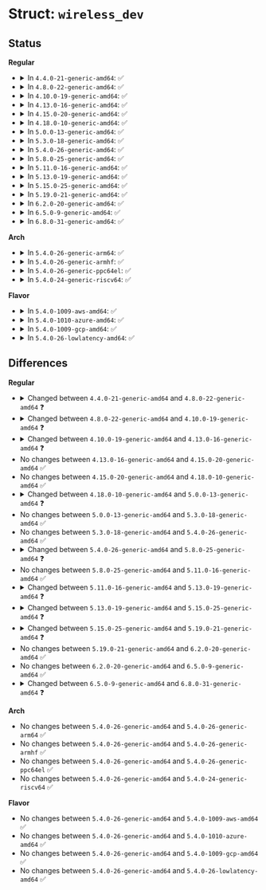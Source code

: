 # Struct: <code>wireless_dev</code>

## Status
<b>Regular</b>
<ul>
<li>
<details>
<summary>In <code>4.4.0-21-generic-amd64</code>: ✅</summary>

```c
struct wireless_dev {
    struct wiphy * wiphy;
    enum nl80211_iftype iftype;
    struct list_head list;
    struct net_device * netdev;
    u32 identifier;
    struct list_head mgmt_registrations;
    spinlock_t mgmt_registrations_lock;
    struct mutex mtx;
    bool use_4addr;
    bool p2p_started;
    u8[6] address;
    u8[32] ssid;
    u8 ssid_len;
    u8 mesh_id_len;
    u8 mesh_id_up_len;
    struct cfg80211_conn * conn;
    struct cfg80211_cached_keys * connect_keys;
    struct list_head event_list;
    spinlock_t event_lock;
    struct cfg80211_internal_bss * current_bss;
    struct cfg80211_chan_def preset_chandef;
    struct cfg80211_chan_def chandef;
    bool ibss_fixed;
    bool ibss_dfs_possible;
    bool ps;
    int ps_timeout;
    int beacon_interval;
    u32 ap_unexpected_nlportid;
    bool cac_started;
    long unsigned int cac_start_time;
    unsigned int cac_time_ms;
    u32 owner_nlportid;
    struct (anon) wext;
}
```
</details>
</li>
<li>
<details>
<summary>In <code>4.8.0-22-generic-amd64</code>: ✅</summary>

```c
struct wireless_dev {
    struct wiphy * wiphy;
    enum nl80211_iftype iftype;
    struct list_head list;
    struct net_device * netdev;
    u32 identifier;
    struct list_head mgmt_registrations;
    spinlock_t mgmt_registrations_lock;
    struct mutex mtx;
    bool use_4addr;
    bool p2p_started;
    u8[6] address;
    u8[32] ssid;
    u8 ssid_len;
    u8 mesh_id_len;
    u8 mesh_id_up_len;
    struct cfg80211_conn * conn;
    struct cfg80211_cached_keys * connect_keys;
    enum ieee80211_bss_type conn_bss_type;
    struct list_head event_list;
    spinlock_t event_lock;
    struct cfg80211_internal_bss * current_bss;
    struct cfg80211_chan_def preset_chandef;
    struct cfg80211_chan_def chandef;
    bool ibss_fixed;
    bool ibss_dfs_possible;
    bool ps;
    int ps_timeout;
    int beacon_interval;
    u32 ap_unexpected_nlportid;
    bool cac_started;
    long unsigned int cac_start_time;
    unsigned int cac_time_ms;
    u32 owner_nlportid;
    struct (anon) wext;
}
```
</details>
</li>
<li>
<details>
<summary>In <code>4.10.0-19-generic-amd64</code>: ✅</summary>

```c
struct wireless_dev {
    struct wiphy * wiphy;
    enum nl80211_iftype iftype;
    struct list_head list;
    struct net_device * netdev;
    u32 identifier;
    struct list_head mgmt_registrations;
    spinlock_t mgmt_registrations_lock;
    struct mutex mtx;
    bool use_4addr;
    bool is_running;
    u8[6] address;
    u8[32] ssid;
    u8 ssid_len;
    u8 mesh_id_len;
    u8 mesh_id_up_len;
    struct cfg80211_conn * conn;
    struct cfg80211_cached_keys * connect_keys;
    enum ieee80211_bss_type conn_bss_type;
    struct list_head event_list;
    spinlock_t event_lock;
    struct cfg80211_internal_bss * current_bss;
    struct cfg80211_chan_def preset_chandef;
    struct cfg80211_chan_def chandef;
    bool ibss_fixed;
    bool ibss_dfs_possible;
    bool ps;
    int ps_timeout;
    int beacon_interval;
    u32 ap_unexpected_nlportid;
    bool cac_started;
    long unsigned int cac_start_time;
    unsigned int cac_time_ms;
    u32 owner_nlportid;
    struct (anon) wext;
}
```
</details>
</li>
<li>
<details>
<summary>In <code>4.13.0-16-generic-amd64</code>: ✅</summary>

```c
struct wireless_dev {
    struct wiphy * wiphy;
    enum nl80211_iftype iftype;
    struct list_head list;
    struct net_device * netdev;
    u32 identifier;
    struct list_head mgmt_registrations;
    spinlock_t mgmt_registrations_lock;
    struct mutex mtx;
    bool use_4addr;
    bool is_running;
    u8[6] address;
    u8[32] ssid;
    u8 ssid_len;
    u8 mesh_id_len;
    u8 mesh_id_up_len;
    struct cfg80211_conn * conn;
    struct cfg80211_cached_keys * connect_keys;
    enum ieee80211_bss_type conn_bss_type;
    u32 conn_owner_nlportid;
    struct work_struct disconnect_wk;
    u8[6] disconnect_bssid;
    struct list_head event_list;
    spinlock_t event_lock;
    struct cfg80211_internal_bss * current_bss;
    struct cfg80211_chan_def preset_chandef;
    struct cfg80211_chan_def chandef;
    bool ibss_fixed;
    bool ibss_dfs_possible;
    bool ps;
    int ps_timeout;
    int beacon_interval;
    u32 ap_unexpected_nlportid;
    u32 owner_nlportid;
    bool nl_owner_dead;
    bool cac_started;
    long unsigned int cac_start_time;
    unsigned int cac_time_ms;
    struct (anon) wext;
    struct cfg80211_cqm_config * cqm_config;
}
```
</details>
</li>
<li>
<details>
<summary>In <code>4.15.0-20-generic-amd64</code>: ✅</summary>

```c
struct wireless_dev {
    struct wiphy * wiphy;
    enum nl80211_iftype iftype;
    struct list_head list;
    struct net_device * netdev;
    u32 identifier;
    struct list_head mgmt_registrations;
    spinlock_t mgmt_registrations_lock;
    struct mutex mtx;
    bool use_4addr;
    bool is_running;
    u8[6] address;
    u8[32] ssid;
    u8 ssid_len;
    u8 mesh_id_len;
    u8 mesh_id_up_len;
    struct cfg80211_conn * conn;
    struct cfg80211_cached_keys * connect_keys;
    enum ieee80211_bss_type conn_bss_type;
    u32 conn_owner_nlportid;
    struct work_struct disconnect_wk;
    u8[6] disconnect_bssid;
    struct list_head event_list;
    spinlock_t event_lock;
    struct cfg80211_internal_bss * current_bss;
    struct cfg80211_chan_def preset_chandef;
    struct cfg80211_chan_def chandef;
    bool ibss_fixed;
    bool ibss_dfs_possible;
    bool ps;
    int ps_timeout;
    int beacon_interval;
    u32 ap_unexpected_nlportid;
    u32 owner_nlportid;
    bool nl_owner_dead;
    bool cac_started;
    long unsigned int cac_start_time;
    unsigned int cac_time_ms;
    struct (anon) wext;
    struct cfg80211_cqm_config * cqm_config;
}
```
</details>
</li>
<li>
<details>
<summary>In <code>4.18.0-10-generic-amd64</code>: ✅</summary>

```c
struct wireless_dev {
    struct wiphy * wiphy;
    enum nl80211_iftype iftype;
    struct list_head list;
    struct net_device * netdev;
    u32 identifier;
    struct list_head mgmt_registrations;
    spinlock_t mgmt_registrations_lock;
    struct mutex mtx;
    bool use_4addr;
    bool is_running;
    u8[6] address;
    u8[32] ssid;
    u8 ssid_len;
    u8 mesh_id_len;
    u8 mesh_id_up_len;
    struct cfg80211_conn * conn;
    struct cfg80211_cached_keys * connect_keys;
    enum ieee80211_bss_type conn_bss_type;
    u32 conn_owner_nlportid;
    struct work_struct disconnect_wk;
    u8[6] disconnect_bssid;
    struct list_head event_list;
    spinlock_t event_lock;
    struct cfg80211_internal_bss * current_bss;
    struct cfg80211_chan_def preset_chandef;
    struct cfg80211_chan_def chandef;
    bool ibss_fixed;
    bool ibss_dfs_possible;
    bool ps;
    int ps_timeout;
    int beacon_interval;
    u32 ap_unexpected_nlportid;
    u32 owner_nlportid;
    bool nl_owner_dead;
    bool cac_started;
    long unsigned int cac_start_time;
    unsigned int cac_time_ms;
    struct (anon) wext;
    struct cfg80211_cqm_config * cqm_config;
}
```
</details>
</li>
<li>
<details>
<summary>In <code>5.0.0-13-generic-amd64</code>: ✅</summary>

```c
struct wireless_dev {
    struct wiphy * wiphy;
    enum nl80211_iftype iftype;
    struct list_head list;
    struct net_device * netdev;
    u32 identifier;
    struct list_head mgmt_registrations;
    spinlock_t mgmt_registrations_lock;
    struct mutex mtx;
    bool use_4addr;
    bool is_running;
    u8[6] address;
    u8[32] ssid;
    u8 ssid_len;
    u8 mesh_id_len;
    u8 mesh_id_up_len;
    struct cfg80211_conn * conn;
    struct cfg80211_cached_keys * connect_keys;
    enum ieee80211_bss_type conn_bss_type;
    u32 conn_owner_nlportid;
    struct work_struct disconnect_wk;
    u8[6] disconnect_bssid;
    struct list_head event_list;
    spinlock_t event_lock;
    struct cfg80211_internal_bss * current_bss;
    struct cfg80211_chan_def preset_chandef;
    struct cfg80211_chan_def chandef;
    bool ibss_fixed;
    bool ibss_dfs_possible;
    bool ps;
    int ps_timeout;
    int beacon_interval;
    u32 ap_unexpected_nlportid;
    u32 owner_nlportid;
    bool nl_owner_dead;
    bool cac_started;
    long unsigned int cac_start_time;
    unsigned int cac_time_ms;
    struct (anon) wext;
    struct cfg80211_cqm_config * cqm_config;
    struct list_head pmsr_list;
    spinlock_t pmsr_lock;
    struct work_struct pmsr_free_wk;
}
```
</details>
</li>
<li>
<details>
<summary>In <code>5.3.0-18-generic-amd64</code>: ✅</summary>

```c
struct wireless_dev {
    struct wiphy * wiphy;
    enum nl80211_iftype iftype;
    struct list_head list;
    struct net_device * netdev;
    u32 identifier;
    struct list_head mgmt_registrations;
    spinlock_t mgmt_registrations_lock;
    struct mutex mtx;
    bool use_4addr;
    bool is_running;
    u8[6] address;
    u8[32] ssid;
    u8 ssid_len;
    u8 mesh_id_len;
    u8 mesh_id_up_len;
    struct cfg80211_conn * conn;
    struct cfg80211_cached_keys * connect_keys;
    enum ieee80211_bss_type conn_bss_type;
    u32 conn_owner_nlportid;
    struct work_struct disconnect_wk;
    u8[6] disconnect_bssid;
    struct list_head event_list;
    spinlock_t event_lock;
    struct cfg80211_internal_bss * current_bss;
    struct cfg80211_chan_def preset_chandef;
    struct cfg80211_chan_def chandef;
    bool ibss_fixed;
    bool ibss_dfs_possible;
    bool ps;
    int ps_timeout;
    int beacon_interval;
    u32 ap_unexpected_nlportid;
    u32 owner_nlportid;
    bool nl_owner_dead;
    bool cac_started;
    long unsigned int cac_start_time;
    unsigned int cac_time_ms;
    struct (anon) wext;
    struct cfg80211_cqm_config * cqm_config;
    struct list_head pmsr_list;
    spinlock_t pmsr_lock;
    struct work_struct pmsr_free_wk;
}
```
</details>
</li>
<li>
<details>
<summary>In <code>5.4.0-26-generic-amd64</code>: ✅</summary>

```c
struct wireless_dev {
    struct wiphy * wiphy;
    enum nl80211_iftype iftype;
    struct list_head list;
    struct net_device * netdev;
    u32 identifier;
    struct list_head mgmt_registrations;
    spinlock_t mgmt_registrations_lock;
    struct mutex mtx;
    bool use_4addr;
    bool is_running;
    u8[6] address;
    u8[32] ssid;
    u8 ssid_len;
    u8 mesh_id_len;
    u8 mesh_id_up_len;
    struct cfg80211_conn * conn;
    struct cfg80211_cached_keys * connect_keys;
    enum ieee80211_bss_type conn_bss_type;
    u32 conn_owner_nlportid;
    struct work_struct disconnect_wk;
    u8[6] disconnect_bssid;
    struct list_head event_list;
    spinlock_t event_lock;
    struct cfg80211_internal_bss * current_bss;
    struct cfg80211_chan_def preset_chandef;
    struct cfg80211_chan_def chandef;
    bool ibss_fixed;
    bool ibss_dfs_possible;
    bool ps;
    int ps_timeout;
    int beacon_interval;
    u32 ap_unexpected_nlportid;
    u32 owner_nlportid;
    bool nl_owner_dead;
    bool cac_started;
    long unsigned int cac_start_time;
    unsigned int cac_time_ms;
    struct (anon) wext;
    struct cfg80211_cqm_config * cqm_config;
    struct list_head pmsr_list;
    spinlock_t pmsr_lock;
    struct work_struct pmsr_free_wk;
}
```
</details>
</li>
<li>
<details>
<summary>In <code>5.8.0-25-generic-amd64</code>: ✅</summary>

```c
struct wireless_dev {
    struct wiphy * wiphy;
    enum nl80211_iftype iftype;
    struct list_head list;
    struct net_device * netdev;
    u32 identifier;
    struct list_head mgmt_registrations;
    spinlock_t mgmt_registrations_lock;
    u8 mgmt_registrations_need_update;
    struct mutex mtx;
    bool use_4addr;
    bool is_running;
    u8[6] address;
    u8[32] ssid;
    u8 ssid_len;
    u8 mesh_id_len;
    u8 mesh_id_up_len;
    struct cfg80211_conn * conn;
    struct cfg80211_cached_keys * connect_keys;
    enum ieee80211_bss_type conn_bss_type;
    u32 conn_owner_nlportid;
    struct work_struct disconnect_wk;
    u8[6] disconnect_bssid;
    struct list_head event_list;
    spinlock_t event_lock;
    struct cfg80211_internal_bss * current_bss;
    struct cfg80211_chan_def preset_chandef;
    struct cfg80211_chan_def chandef;
    bool ibss_fixed;
    bool ibss_dfs_possible;
    bool ps;
    int ps_timeout;
    int beacon_interval;
    u32 ap_unexpected_nlportid;
    u32 owner_nlportid;
    bool nl_owner_dead;
    bool cac_started;
    long unsigned int cac_start_time;
    unsigned int cac_time_ms;
    struct (anon) wext;
    struct cfg80211_cqm_config * cqm_config;
    struct list_head pmsr_list;
    spinlock_t pmsr_lock;
    struct work_struct pmsr_free_wk;
    long unsigned int unprot_beacon_reported;
}
```
</details>
</li>
<li>
<details>
<summary>In <code>5.11.0-16-generic-amd64</code>: ✅</summary>

```c
struct wireless_dev {
    struct wiphy * wiphy;
    enum nl80211_iftype iftype;
    struct list_head list;
    struct net_device * netdev;
    u32 identifier;
    struct list_head mgmt_registrations;
    spinlock_t mgmt_registrations_lock;
    u8 mgmt_registrations_need_update;
    struct mutex mtx;
    bool use_4addr;
    bool is_running;
    u8[6] address;
    u8[32] ssid;
    u8 ssid_len;
    u8 mesh_id_len;
    u8 mesh_id_up_len;
    struct cfg80211_conn * conn;
    struct cfg80211_cached_keys * connect_keys;
    enum ieee80211_bss_type conn_bss_type;
    u32 conn_owner_nlportid;
    struct work_struct disconnect_wk;
    u8[6] disconnect_bssid;
    struct list_head event_list;
    spinlock_t event_lock;
    struct cfg80211_internal_bss * current_bss;
    struct cfg80211_chan_def preset_chandef;
    struct cfg80211_chan_def chandef;
    bool ibss_fixed;
    bool ibss_dfs_possible;
    bool ps;
    int ps_timeout;
    int beacon_interval;
    u32 ap_unexpected_nlportid;
    u32 owner_nlportid;
    bool nl_owner_dead;
    bool cac_started;
    long unsigned int cac_start_time;
    unsigned int cac_time_ms;
    struct (anon) wext;
    struct cfg80211_cqm_config * cqm_config;
    struct list_head pmsr_list;
    spinlock_t pmsr_lock;
    struct work_struct pmsr_free_wk;
    long unsigned int unprot_beacon_reported;
}
```
</details>
</li>
<li>
<details>
<summary>In <code>5.13.0-19-generic-amd64</code>: ✅</summary>

```c
struct wireless_dev {
    struct wiphy * wiphy;
    enum nl80211_iftype iftype;
    struct list_head list;
    struct net_device * netdev;
    u32 identifier;
    struct list_head mgmt_registrations;
    spinlock_t mgmt_registrations_lock;
    u8 mgmt_registrations_need_update;
    struct mutex mtx;
    bool use_4addr;
    bool is_running;
    bool registered;
    bool registering;
    u8[6] address;
    u8[32] ssid;
    u8 ssid_len;
    u8 mesh_id_len;
    u8 mesh_id_up_len;
    struct cfg80211_conn * conn;
    struct cfg80211_cached_keys * connect_keys;
    enum ieee80211_bss_type conn_bss_type;
    u32 conn_owner_nlportid;
    struct work_struct disconnect_wk;
    u8[6] disconnect_bssid;
    struct list_head event_list;
    spinlock_t event_lock;
    struct cfg80211_internal_bss * current_bss;
    struct cfg80211_chan_def preset_chandef;
    struct cfg80211_chan_def chandef;
    bool ibss_fixed;
    bool ibss_dfs_possible;
    bool ps;
    int ps_timeout;
    int beacon_interval;
    u32 ap_unexpected_nlportid;
    u32 owner_nlportid;
    bool nl_owner_dead;
    bool cac_started;
    long unsigned int cac_start_time;
    unsigned int cac_time_ms;
    struct (anon) wext;
    struct cfg80211_cqm_config * cqm_config;
    struct list_head pmsr_list;
    spinlock_t pmsr_lock;
    struct work_struct pmsr_free_wk;
    long unsigned int unprot_beacon_reported;
}
```
</details>
</li>
<li>
<details>
<summary>In <code>5.15.0-25-generic-amd64</code>: ✅</summary>

```c
struct wireless_dev {
    struct wiphy * wiphy;
    enum nl80211_iftype iftype;
    struct list_head list;
    struct net_device * netdev;
    u32 identifier;
    struct list_head mgmt_registrations;
    u8 mgmt_registrations_need_update;
    struct mutex mtx;
    bool use_4addr;
    bool is_running;
    bool registered;
    bool registering;
    u8[6] address;
    u8[32] ssid;
    u8 ssid_len;
    u8 mesh_id_len;
    u8 mesh_id_up_len;
    struct cfg80211_conn * conn;
    struct cfg80211_cached_keys * connect_keys;
    enum ieee80211_bss_type conn_bss_type;
    u32 conn_owner_nlportid;
    struct work_struct disconnect_wk;
    u8[6] disconnect_bssid;
    struct list_head event_list;
    spinlock_t event_lock;
    struct cfg80211_internal_bss * current_bss;
    struct cfg80211_chan_def preset_chandef;
    struct cfg80211_chan_def chandef;
    bool ibss_fixed;
    bool ibss_dfs_possible;
    bool ps;
    int ps_timeout;
    int beacon_interval;
    u32 ap_unexpected_nlportid;
    u32 owner_nlportid;
    bool nl_owner_dead;
    bool cac_started;
    long unsigned int cac_start_time;
    unsigned int cac_time_ms;
    struct (anon) wext;
    struct cfg80211_cqm_config * cqm_config;
    struct list_head pmsr_list;
    spinlock_t pmsr_lock;
    struct work_struct pmsr_free_wk;
    long unsigned int unprot_beacon_reported;
}
```
</details>
</li>
<li>
<details>
<summary>In <code>5.19.0-21-generic-amd64</code>: ✅</summary>

```c
struct wireless_dev {
    struct wiphy * wiphy;
    enum nl80211_iftype iftype;
    struct list_head list;
    struct net_device * netdev;
    u32 identifier;
    struct list_head mgmt_registrations;
    u8 mgmt_registrations_need_update;
    struct mutex mtx;
    bool use_4addr;
    bool is_running;
    bool registered;
    bool registering;
    u8[6] address;
    struct cfg80211_conn * conn;
    struct cfg80211_cached_keys * connect_keys;
    enum ieee80211_bss_type conn_bss_type;
    u32 conn_owner_nlportid;
    struct work_struct disconnect_wk;
    u8[6] disconnect_bssid;
    struct list_head event_list;
    spinlock_t event_lock;
    u8 connected;
    bool ps;
    int ps_timeout;
    u32 ap_unexpected_nlportid;
    u32 owner_nlportid;
    bool nl_owner_dead;
    bool cac_started;
    long unsigned int cac_start_time;
    unsigned int cac_time_ms;
    struct (anon) wext;
    struct cfg80211_cqm_config * cqm_config;
    struct list_head pmsr_list;
    spinlock_t pmsr_lock;
    struct work_struct pmsr_free_wk;
    long unsigned int unprot_beacon_reported;
    union (anon) u;
    struct (anon)[15] links;
    u16 valid_links;
}
```
</details>
</li>
<li>
<details>
<summary>In <code>6.2.0-20-generic-amd64</code>: ✅</summary>

```c
struct wireless_dev {
    struct wiphy * wiphy;
    enum nl80211_iftype iftype;
    struct list_head list;
    struct net_device * netdev;
    u32 identifier;
    struct list_head mgmt_registrations;
    u8 mgmt_registrations_need_update;
    struct mutex mtx;
    bool use_4addr;
    bool is_running;
    bool registered;
    bool registering;
    u8[6] address;
    struct cfg80211_conn * conn;
    struct cfg80211_cached_keys * connect_keys;
    enum ieee80211_bss_type conn_bss_type;
    u32 conn_owner_nlportid;
    struct work_struct disconnect_wk;
    u8[6] disconnect_bssid;
    struct list_head event_list;
    spinlock_t event_lock;
    u8 connected;
    bool ps;
    int ps_timeout;
    u32 ap_unexpected_nlportid;
    u32 owner_nlportid;
    bool nl_owner_dead;
    bool cac_started;
    long unsigned int cac_start_time;
    unsigned int cac_time_ms;
    struct (anon) wext;
    struct cfg80211_cqm_config * cqm_config;
    struct list_head pmsr_list;
    spinlock_t pmsr_lock;
    struct work_struct pmsr_free_wk;
    long unsigned int unprot_beacon_reported;
    union (anon) u;
    struct (anon)[15] links;
    u16 valid_links;
}
```
</details>
</li>
<li>
<details>
<summary>In <code>6.5.0-9-generic-amd64</code>: ✅</summary>

```c
struct wireless_dev {
    struct wiphy * wiphy;
    enum nl80211_iftype iftype;
    struct list_head list;
    struct net_device * netdev;
    u32 identifier;
    struct list_head mgmt_registrations;
    u8 mgmt_registrations_need_update;
    struct mutex mtx;
    bool use_4addr;
    bool is_running;
    bool registered;
    bool registering;
    u8[6] address;
    struct cfg80211_conn * conn;
    struct cfg80211_cached_keys * connect_keys;
    enum ieee80211_bss_type conn_bss_type;
    u32 conn_owner_nlportid;
    struct work_struct disconnect_wk;
    u8[6] disconnect_bssid;
    struct list_head event_list;
    spinlock_t event_lock;
    u8 connected;
    bool ps;
    int ps_timeout;
    u32 ap_unexpected_nlportid;
    u32 owner_nlportid;
    bool nl_owner_dead;
    bool cac_started;
    long unsigned int cac_start_time;
    unsigned int cac_time_ms;
    struct (anon) wext;
    struct cfg80211_cqm_config * cqm_config;
    struct list_head pmsr_list;
    spinlock_t pmsr_lock;
    struct work_struct pmsr_free_wk;
    long unsigned int unprot_beacon_reported;
    union (anon) u;
    struct (anon)[15] links;
    u16 valid_links;
}
```
</details>
</li>
<li>
<details>
<summary>In <code>6.8.0-31-generic-amd64</code>: ✅</summary>

```c
struct wireless_dev {
    struct wiphy * wiphy;
    enum nl80211_iftype iftype;
    struct list_head list;
    struct net_device * netdev;
    u32 identifier;
    struct list_head mgmt_registrations;
    u8 mgmt_registrations_need_update;
    bool use_4addr;
    bool is_running;
    bool registered;
    bool registering;
    u8[6] address;
    struct cfg80211_conn * conn;
    struct cfg80211_cached_keys * connect_keys;
    enum ieee80211_bss_type conn_bss_type;
    u32 conn_owner_nlportid;
    struct work_struct disconnect_wk;
    u8[6] disconnect_bssid;
    struct list_head event_list;
    spinlock_t event_lock;
    u8 connected;
    bool ps;
    int ps_timeout;
    u32 ap_unexpected_nlportid;
    u32 owner_nlportid;
    bool nl_owner_dead;
    bool cac_started;
    long unsigned int cac_start_time;
    unsigned int cac_time_ms;
    struct (anon) wext;
    struct wiphy_work cqm_rssi_work;
    struct cfg80211_cqm_config * cqm_config;
    struct list_head pmsr_list;
    spinlock_t pmsr_lock;
    struct work_struct pmsr_free_wk;
    long unsigned int unprot_beacon_reported;
    union (anon) u;
    struct (anon)[15] links;
    u16 valid_links;
}
```
</details>
</li>
</ul>
<b>Arch</b>
<ul>
<li>
<details>
<summary>In <code>5.4.0-26-generic-arm64</code>: ✅</summary>

```c
struct wireless_dev {
    struct wiphy * wiphy;
    enum nl80211_iftype iftype;
    struct list_head list;
    struct net_device * netdev;
    u32 identifier;
    struct list_head mgmt_registrations;
    spinlock_t mgmt_registrations_lock;
    struct mutex mtx;
    bool use_4addr;
    bool is_running;
    u8[6] address;
    u8[32] ssid;
    u8 ssid_len;
    u8 mesh_id_len;
    u8 mesh_id_up_len;
    struct cfg80211_conn * conn;
    struct cfg80211_cached_keys * connect_keys;
    enum ieee80211_bss_type conn_bss_type;
    u32 conn_owner_nlportid;
    struct work_struct disconnect_wk;
    u8[6] disconnect_bssid;
    struct list_head event_list;
    spinlock_t event_lock;
    struct cfg80211_internal_bss * current_bss;
    struct cfg80211_chan_def preset_chandef;
    struct cfg80211_chan_def chandef;
    bool ibss_fixed;
    bool ibss_dfs_possible;
    bool ps;
    int ps_timeout;
    int beacon_interval;
    u32 ap_unexpected_nlportid;
    u32 owner_nlportid;
    bool nl_owner_dead;
    bool cac_started;
    long unsigned int cac_start_time;
    unsigned int cac_time_ms;
    struct (anon) wext;
    struct cfg80211_cqm_config * cqm_config;
    struct list_head pmsr_list;
    spinlock_t pmsr_lock;
    struct work_struct pmsr_free_wk;
}
```
</details>
</li>
<li>
<details>
<summary>In <code>5.4.0-26-generic-armhf</code>: ✅</summary>

```c
struct wireless_dev {
    struct wiphy * wiphy;
    enum nl80211_iftype iftype;
    struct list_head list;
    struct net_device * netdev;
    u32 identifier;
    struct list_head mgmt_registrations;
    spinlock_t mgmt_registrations_lock;
    struct mutex mtx;
    bool use_4addr;
    bool is_running;
    u8[6] address;
    u8[32] ssid;
    u8 ssid_len;
    u8 mesh_id_len;
    u8 mesh_id_up_len;
    struct cfg80211_conn * conn;
    struct cfg80211_cached_keys * connect_keys;
    enum ieee80211_bss_type conn_bss_type;
    u32 conn_owner_nlportid;
    struct work_struct disconnect_wk;
    u8[6] disconnect_bssid;
    struct list_head event_list;
    spinlock_t event_lock;
    struct cfg80211_internal_bss * current_bss;
    struct cfg80211_chan_def preset_chandef;
    struct cfg80211_chan_def chandef;
    bool ibss_fixed;
    bool ibss_dfs_possible;
    bool ps;
    int ps_timeout;
    int beacon_interval;
    u32 ap_unexpected_nlportid;
    u32 owner_nlportid;
    bool nl_owner_dead;
    bool cac_started;
    long unsigned int cac_start_time;
    unsigned int cac_time_ms;
    struct (anon) wext;
    struct cfg80211_cqm_config * cqm_config;
    struct list_head pmsr_list;
    spinlock_t pmsr_lock;
    struct work_struct pmsr_free_wk;
}
```
</details>
</li>
<li>
<details>
<summary>In <code>5.4.0-26-generic-ppc64el</code>: ✅</summary>

```c
struct wireless_dev {
    struct wiphy * wiphy;
    enum nl80211_iftype iftype;
    struct list_head list;
    struct net_device * netdev;
    u32 identifier;
    struct list_head mgmt_registrations;
    spinlock_t mgmt_registrations_lock;
    struct mutex mtx;
    bool use_4addr;
    bool is_running;
    u8[6] address;
    u8[32] ssid;
    u8 ssid_len;
    u8 mesh_id_len;
    u8 mesh_id_up_len;
    struct cfg80211_conn * conn;
    struct cfg80211_cached_keys * connect_keys;
    enum ieee80211_bss_type conn_bss_type;
    u32 conn_owner_nlportid;
    struct work_struct disconnect_wk;
    u8[6] disconnect_bssid;
    struct list_head event_list;
    spinlock_t event_lock;
    struct cfg80211_internal_bss * current_bss;
    struct cfg80211_chan_def preset_chandef;
    struct cfg80211_chan_def chandef;
    bool ibss_fixed;
    bool ibss_dfs_possible;
    bool ps;
    int ps_timeout;
    int beacon_interval;
    u32 ap_unexpected_nlportid;
    u32 owner_nlportid;
    bool nl_owner_dead;
    bool cac_started;
    long unsigned int cac_start_time;
    unsigned int cac_time_ms;
    struct (anon) wext;
    struct cfg80211_cqm_config * cqm_config;
    struct list_head pmsr_list;
    spinlock_t pmsr_lock;
    struct work_struct pmsr_free_wk;
}
```
</details>
</li>
<li>
<details>
<summary>In <code>5.4.0-24-generic-riscv64</code>: ✅</summary>

```c
struct wireless_dev {
    struct wiphy * wiphy;
    enum nl80211_iftype iftype;
    struct list_head list;
    struct net_device * netdev;
    u32 identifier;
    struct list_head mgmt_registrations;
    spinlock_t mgmt_registrations_lock;
    struct mutex mtx;
    bool use_4addr;
    bool is_running;
    u8[6] address;
    u8[32] ssid;
    u8 ssid_len;
    u8 mesh_id_len;
    u8 mesh_id_up_len;
    struct cfg80211_conn * conn;
    struct cfg80211_cached_keys * connect_keys;
    enum ieee80211_bss_type conn_bss_type;
    u32 conn_owner_nlportid;
    struct work_struct disconnect_wk;
    u8[6] disconnect_bssid;
    struct list_head event_list;
    spinlock_t event_lock;
    struct cfg80211_internal_bss * current_bss;
    struct cfg80211_chan_def preset_chandef;
    struct cfg80211_chan_def chandef;
    bool ibss_fixed;
    bool ibss_dfs_possible;
    bool ps;
    int ps_timeout;
    int beacon_interval;
    u32 ap_unexpected_nlportid;
    u32 owner_nlportid;
    bool nl_owner_dead;
    bool cac_started;
    long unsigned int cac_start_time;
    unsigned int cac_time_ms;
    struct (anon) wext;
    struct cfg80211_cqm_config * cqm_config;
    struct list_head pmsr_list;
    spinlock_t pmsr_lock;
    struct work_struct pmsr_free_wk;
}
```
</details>
</li>
</ul>
<b>Flavor</b>
<ul>
<li>
<details>
<summary>In <code>5.4.0-1009-aws-amd64</code>: ✅</summary>

```c
struct wireless_dev {
    struct wiphy * wiphy;
    enum nl80211_iftype iftype;
    struct list_head list;
    struct net_device * netdev;
    u32 identifier;
    struct list_head mgmt_registrations;
    spinlock_t mgmt_registrations_lock;
    struct mutex mtx;
    bool use_4addr;
    bool is_running;
    u8[6] address;
    u8[32] ssid;
    u8 ssid_len;
    u8 mesh_id_len;
    u8 mesh_id_up_len;
    struct cfg80211_conn * conn;
    struct cfg80211_cached_keys * connect_keys;
    enum ieee80211_bss_type conn_bss_type;
    u32 conn_owner_nlportid;
    struct work_struct disconnect_wk;
    u8[6] disconnect_bssid;
    struct list_head event_list;
    spinlock_t event_lock;
    struct cfg80211_internal_bss * current_bss;
    struct cfg80211_chan_def preset_chandef;
    struct cfg80211_chan_def chandef;
    bool ibss_fixed;
    bool ibss_dfs_possible;
    bool ps;
    int ps_timeout;
    int beacon_interval;
    u32 ap_unexpected_nlportid;
    u32 owner_nlportid;
    bool nl_owner_dead;
    bool cac_started;
    long unsigned int cac_start_time;
    unsigned int cac_time_ms;
    struct (anon) wext;
    struct cfg80211_cqm_config * cqm_config;
    struct list_head pmsr_list;
    spinlock_t pmsr_lock;
    struct work_struct pmsr_free_wk;
}
```
</details>
</li>
<li>
<details>
<summary>In <code>5.4.0-1010-azure-amd64</code>: ✅</summary>

```c
struct wireless_dev {
    struct wiphy * wiphy;
    enum nl80211_iftype iftype;
    struct list_head list;
    struct net_device * netdev;
    u32 identifier;
    struct list_head mgmt_registrations;
    spinlock_t mgmt_registrations_lock;
    struct mutex mtx;
    bool use_4addr;
    bool is_running;
    u8[6] address;
    u8[32] ssid;
    u8 ssid_len;
    u8 mesh_id_len;
    u8 mesh_id_up_len;
    struct cfg80211_conn * conn;
    struct cfg80211_cached_keys * connect_keys;
    enum ieee80211_bss_type conn_bss_type;
    u32 conn_owner_nlportid;
    struct work_struct disconnect_wk;
    u8[6] disconnect_bssid;
    struct list_head event_list;
    spinlock_t event_lock;
    struct cfg80211_internal_bss * current_bss;
    struct cfg80211_chan_def preset_chandef;
    struct cfg80211_chan_def chandef;
    bool ibss_fixed;
    bool ibss_dfs_possible;
    bool ps;
    int ps_timeout;
    int beacon_interval;
    u32 ap_unexpected_nlportid;
    u32 owner_nlportid;
    bool nl_owner_dead;
    bool cac_started;
    long unsigned int cac_start_time;
    unsigned int cac_time_ms;
    struct (anon) wext;
    struct cfg80211_cqm_config * cqm_config;
    struct list_head pmsr_list;
    spinlock_t pmsr_lock;
    struct work_struct pmsr_free_wk;
}
```
</details>
</li>
<li>
<details>
<summary>In <code>5.4.0-1009-gcp-amd64</code>: ✅</summary>

```c
struct wireless_dev {
    struct wiphy * wiphy;
    enum nl80211_iftype iftype;
    struct list_head list;
    struct net_device * netdev;
    u32 identifier;
    struct list_head mgmt_registrations;
    spinlock_t mgmt_registrations_lock;
    struct mutex mtx;
    bool use_4addr;
    bool is_running;
    u8[6] address;
    u8[32] ssid;
    u8 ssid_len;
    u8 mesh_id_len;
    u8 mesh_id_up_len;
    struct cfg80211_conn * conn;
    struct cfg80211_cached_keys * connect_keys;
    enum ieee80211_bss_type conn_bss_type;
    u32 conn_owner_nlportid;
    struct work_struct disconnect_wk;
    u8[6] disconnect_bssid;
    struct list_head event_list;
    spinlock_t event_lock;
    struct cfg80211_internal_bss * current_bss;
    struct cfg80211_chan_def preset_chandef;
    struct cfg80211_chan_def chandef;
    bool ibss_fixed;
    bool ibss_dfs_possible;
    bool ps;
    int ps_timeout;
    int beacon_interval;
    u32 ap_unexpected_nlportid;
    u32 owner_nlportid;
    bool nl_owner_dead;
    bool cac_started;
    long unsigned int cac_start_time;
    unsigned int cac_time_ms;
    struct (anon) wext;
    struct cfg80211_cqm_config * cqm_config;
    struct list_head pmsr_list;
    spinlock_t pmsr_lock;
    struct work_struct pmsr_free_wk;
}
```
</details>
</li>
<li>
<details>
<summary>In <code>5.4.0-26-lowlatency-amd64</code>: ✅</summary>

```c
struct wireless_dev {
    struct wiphy * wiphy;
    enum nl80211_iftype iftype;
    struct list_head list;
    struct net_device * netdev;
    u32 identifier;
    struct list_head mgmt_registrations;
    spinlock_t mgmt_registrations_lock;
    struct mutex mtx;
    bool use_4addr;
    bool is_running;
    u8[6] address;
    u8[32] ssid;
    u8 ssid_len;
    u8 mesh_id_len;
    u8 mesh_id_up_len;
    struct cfg80211_conn * conn;
    struct cfg80211_cached_keys * connect_keys;
    enum ieee80211_bss_type conn_bss_type;
    u32 conn_owner_nlportid;
    struct work_struct disconnect_wk;
    u8[6] disconnect_bssid;
    struct list_head event_list;
    spinlock_t event_lock;
    struct cfg80211_internal_bss * current_bss;
    struct cfg80211_chan_def preset_chandef;
    struct cfg80211_chan_def chandef;
    bool ibss_fixed;
    bool ibss_dfs_possible;
    bool ps;
    int ps_timeout;
    int beacon_interval;
    u32 ap_unexpected_nlportid;
    u32 owner_nlportid;
    bool nl_owner_dead;
    bool cac_started;
    long unsigned int cac_start_time;
    unsigned int cac_time_ms;
    struct (anon) wext;
    struct cfg80211_cqm_config * cqm_config;
    struct list_head pmsr_list;
    spinlock_t pmsr_lock;
    struct work_struct pmsr_free_wk;
}
```
</details>
</li>
</ul>

## Differences
<b>Regular</b>
<ul>
<li>
<details>
<summary>Changed between <code>4.4.0-21-generic-amd64</code> and <code>4.8.0-22-generic-amd64</code> ❓</summary>
<ul>
<li>
<b>Field added. </b>
<code>enum ieee80211_bss_type conn_bss_type</code>
</li>
</ul>
</details>
</li>
<li>
<details>
<summary>Changed between <code>4.8.0-22-generic-amd64</code> and <code>4.10.0-19-generic-amd64</code> ❓</summary>
<ul>
<li>
<b>Field added. </b>
<code>bool is_running</code>
</li>
<li>
<b>Field removed. </b>
<code>bool p2p_started</code>
</li>
</ul>
</details>
</li>
<li>
<details>
<summary>Changed between <code>4.10.0-19-generic-amd64</code> and <code>4.13.0-16-generic-amd64</code> ❓</summary>
<ul>
<li>
<b>Field added. </b>
<code>u32 conn_owner_nlportid</code>
</li>
<li>
<b>Field added. </b>
<code>struct work_struct disconnect_wk</code>
</li>
<li>
<b>Field added. </b>
<code>u8[6] disconnect_bssid</code>
</li>
<li>
<b>Field added. </b>
<code>bool nl_owner_dead</code>
</li>
<li>
<b>Field added. </b>
<code>struct cfg80211_cqm_config * cqm_config</code>
</li>
</ul>
</details>
</li>
<li>
No changes between <code>4.13.0-16-generic-amd64</code> and <code>4.15.0-20-generic-amd64</code> ✅
</li>
<li>
No changes between <code>4.15.0-20-generic-amd64</code> and <code>4.18.0-10-generic-amd64</code> ✅
</li>
<li>
<details>
<summary>Changed between <code>4.18.0-10-generic-amd64</code> and <code>5.0.0-13-generic-amd64</code> ❓</summary>
<ul>
<li>
<b>Field added. </b>
<code>struct list_head pmsr_list</code>
</li>
<li>
<b>Field added. </b>
<code>spinlock_t pmsr_lock</code>
</li>
<li>
<b>Field added. </b>
<code>struct work_struct pmsr_free_wk</code>
</li>
</ul>
</details>
</li>
<li>
No changes between <code>5.0.0-13-generic-amd64</code> and <code>5.3.0-18-generic-amd64</code> ✅
</li>
<li>
No changes between <code>5.3.0-18-generic-amd64</code> and <code>5.4.0-26-generic-amd64</code> ✅
</li>
<li>
<details>
<summary>Changed between <code>5.4.0-26-generic-amd64</code> and <code>5.8.0-25-generic-amd64</code> ❓</summary>
<ul>
<li>
<b>Field added. </b>
<code>u8 mgmt_registrations_need_update</code>
</li>
<li>
<b>Field added. </b>
<code>long unsigned int unprot_beacon_reported</code>
</li>
</ul>
</details>
</li>
<li>
No changes between <code>5.8.0-25-generic-amd64</code> and <code>5.11.0-16-generic-amd64</code> ✅
</li>
<li>
<details>
<summary>Changed between <code>5.11.0-16-generic-amd64</code> and <code>5.13.0-19-generic-amd64</code> ❓</summary>
<ul>
<li>
<b>Field added. </b>
<code>bool registered</code>
</li>
<li>
<b>Field added. </b>
<code>bool registering</code>
</li>
</ul>
</details>
</li>
<li>
<details>
<summary>Changed between <code>5.13.0-19-generic-amd64</code> and <code>5.15.0-25-generic-amd64</code> ❓</summary>
<ul>
<li>
<b>Field removed. </b>
<code>spinlock_t mgmt_registrations_lock</code>
</li>
</ul>
</details>
</li>
<li>
<details>
<summary>Changed between <code>5.15.0-25-generic-amd64</code> and <code>5.19.0-21-generic-amd64</code> ❓</summary>
<ul>
<li>
<b>Field added. </b>
<code>u8 connected</code>
</li>
<li>
<b>Field added. </b>
<code>union (anon) u</code>
</li>
<li>
<b>Field added. </b>
<code>struct (anon)[15] links</code>
</li>
<li>
<b>Field added. </b>
<code>u16 valid_links</code>
</li>
<li>
<b>Field removed. </b>
<code>u8[32] ssid</code>
</li>
<li>
<b>Field removed. </b>
<code>u8 ssid_len</code>
</li>
<li>
<b>Field removed. </b>
<code>u8 mesh_id_len</code>
</li>
<li>
<b>Field removed. </b>
<code>u8 mesh_id_up_len</code>
</li>
<li>
<b>Field removed. </b>
<code>struct cfg80211_internal_bss * current_bss</code>
</li>
<li>
<b>Field removed. </b>
<code>struct cfg80211_chan_def preset_chandef</code>
</li>
<li>
<b>Field removed. </b>
<code>struct cfg80211_chan_def chandef</code>
</li>
<li>
<b>Field removed. </b>
<code>bool ibss_fixed</code>
</li>
<li>
<b>Field removed. </b>
<code>bool ibss_dfs_possible</code>
</li>
<li>
<b>Field removed. </b>
<code>int beacon_interval</code>
</li>
</ul>
</details>
</li>
<li>
No changes between <code>5.19.0-21-generic-amd64</code> and <code>6.2.0-20-generic-amd64</code> ✅
</li>
<li>
No changes between <code>6.2.0-20-generic-amd64</code> and <code>6.5.0-9-generic-amd64</code> ✅
</li>
<li>
<details>
<summary>Changed between <code>6.5.0-9-generic-amd64</code> and <code>6.8.0-31-generic-amd64</code> ❓</summary>
<ul>
<li>
<b>Field added. </b>
<code>struct wiphy_work cqm_rssi_work</code>
</li>
<li>
<b>Field removed. </b>
<code>struct mutex mtx</code>
</li>
</ul>
</details>
</li>
</ul>
<b>Arch</b>
<ul>
<li>
No changes between <code>5.4.0-26-generic-amd64</code> and <code>5.4.0-26-generic-arm64</code> ✅
</li>
<li>
No changes between <code>5.4.0-26-generic-amd64</code> and <code>5.4.0-26-generic-armhf</code> ✅
</li>
<li>
No changes between <code>5.4.0-26-generic-amd64</code> and <code>5.4.0-26-generic-ppc64el</code> ✅
</li>
<li>
No changes between <code>5.4.0-26-generic-amd64</code> and <code>5.4.0-24-generic-riscv64</code> ✅
</li>
</ul>
<b>Flavor</b>
<ul>
<li>
No changes between <code>5.4.0-26-generic-amd64</code> and <code>5.4.0-1009-aws-amd64</code> ✅
</li>
<li>
No changes between <code>5.4.0-26-generic-amd64</code> and <code>5.4.0-1010-azure-amd64</code> ✅
</li>
<li>
No changes between <code>5.4.0-26-generic-amd64</code> and <code>5.4.0-1009-gcp-amd64</code> ✅
</li>
<li>
No changes between <code>5.4.0-26-generic-amd64</code> and <code>5.4.0-26-lowlatency-amd64</code> ✅
</li>
</ul>
